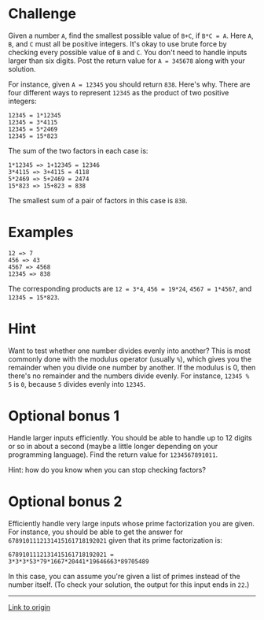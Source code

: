 # Challenge

Given a number `A`, find the smallest possible value of `B+C`, if `B*C = A`. Here `A`, `B`, and `C` must all be positive integers. It's okay to use brute force by checking every possible value of `B` and `C`. You don't need to handle inputs larger than six digits. Post the return value for `A = 345678` along with your solution.

For instance, given `A = 12345` you should return `838`. Here's why. There are four different ways to represent `12345` as the product of two positive integers:

    12345 = 1*12345
    12345 = 3*4115
    12345 = 5*2469
    12345 = 15*823

The sum of the two factors in each case is:

    1*12345 => 1+12345 = 12346
    3*4115 => 3+4115 = 4118
    5*2469 => 5+2469 = 2474
    15*823 => 15+823 = 838

The smallest sum of a pair of factors in this case is `838`.

# Examples

    12 => 7
    456 => 43
    4567 => 4568
    12345 => 838

The corresponding products are `12 = 3*4`, `456 = 19*24`, `4567 = 1*4567`, and `12345 = 15*823`.

# Hint

Want to test whether one number divides evenly into another? This is most commonly done with the modulus operator (usually `%`), which gives you the remainder when you divide one number by another. If the modulus is 0, then there's no remainder and the numbers divide evenly. For instance, `12345 % 5` is `0`, because `5` divides evenly into `12345`.

# Optional bonus 1

Handle larger inputs efficiently. You should be able to handle up to 12 digits or so in about a second (maybe a little longer depending on your programming language). Find the return value for `1234567891011`.

Hint: how do you know when you can stop checking factors?

# Optional bonus 2

Efficiently handle very large inputs whose prime factorization you are given. For instance, you should be able to get the answer for `6789101112131415161718192021` given that its prime factorization is:

    6789101112131415161718192021 = 3*3*3*53*79*1667*20441*19646663*89705489

In this case, you can assume you're given a list of primes instead of the number itself. (To check your solution, the output for this input ends in `22`.)

---

[Link to origin](https://www.reddit.com/r/dailyprogrammer/83uvey)